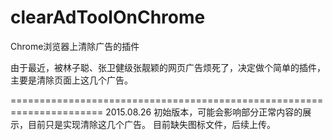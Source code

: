 # clearAdToolOnChrome
Chrome浏览器上清除广告的插件

由于最近，被林子聪、张卫健级张靓颖的网页广告烦死了，决定做个简单的插件，主要是清除页面上这几个广告。

======================================================================
2015.08.26
初始版本，可能会影响部分正常内容的展示，目前只是实现清除这几个广告。
目前缺失图标文件，后续上传。
